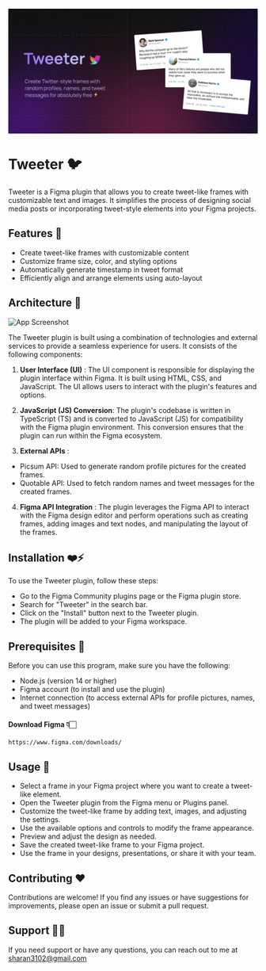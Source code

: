 <meta name="description" content="Create Twitter-style frames with random profiles, names, and tweet messages for absolutely free ⚡️">
<meta name="title" content="Tweeter">

![Tweeter Cover](Tweeter%20Cover.png)
 
# Tweeter 🐦

Tweeter is a Figma plugin that allows you to create tweet-like frames with customizable text and images. It simplifies the process of designing social media posts or incorporating tweet-style elements into your Figma projects.


## Features 🚀

- Create tweet-like frames with customizable content
- Customize frame size, color, and styling options
- Automatically generate timestamp in tweet format
- Efficiently align and arrange elements using auto-layout

## Architecture 🤖

![App Screenshot](https://raw.githubusercontent.com/sharan3102/figma-plugin/main/Architecture%20Diagram.png)


The Tweeter plugin is built using a combination of technologies and external services to provide a seamless experience for users. It consists of the following components:

1. **User Interface (UI)** : The UI component is responsible for displaying the plugin interface within Figma. It is built using HTML, CSS, and JavaScript. The UI allows users to interact with the plugin's features and options.

2. **JavaScript (JS) Conversion**: The plugin's codebase is written in TypeScript (TS) and is converted to JavaScript (JS) for compatibility with the Figma plugin environment. This conversion ensures that the plugin can run within the Figma ecosystem.

3. **External APIs** :
- Picsum API: Used to generate random profile pictures for the created frames.
- Quotable API: Used to fetch random names and tweet messages for the created frames.


4. **Figma API Integration** : The plugin leverages the Figma API to interact with the Figma design editor and perform operations such as creating frames, adding images and text nodes, and manipulating the layout of the frames.


## Installation ❤️‍⚡️

To use the Tweeter plugin, follow these steps:

- Go to the Figma Community plugins page or the Figma plugin store.
-  Search for "Tweeter" in the search bar.
- Click on the "Install" button next to the Tweeter plugin.
- The plugin will be added to your Figma workspace.

## Prerequisites 🤖

Before you can use this program, make sure you have the following:
- Node.js (version 14 or higher)
- Figma account (to install and use the plugin)
- Internet connection (to access external APIs for profile pictures, names, and tweet messages)

#### Download Figma 👇🏻
``` 
https://www.figma.com/downloads/
```


## Usage 🧠

- Select a frame in your Figma project where you want to create a tweet-like element.
- Open the Tweeter plugin from the Figma menu or Plugins panel.
- Customize the tweet-like frame by adding text, images, and adjusting the settings.
- Use the available options and controls to modify the frame appearance.
- Preview and adjust the design as needed.
- Save the created tweet-like frame to your Figma project.
- Use the frame in your designs, presentations, or share it with your team.



## Contributing ❤️

Contributions are welcome! If you find any issues or have suggestions for improvements, please open an issue or submit a pull request.



## Support 🤝🏻

If you need support or have any questions, you can reach out to me at sharan3102@gmail.com

